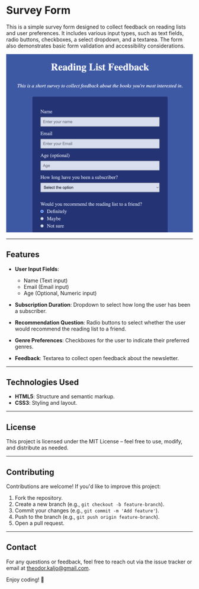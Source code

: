 # Survey Form

This is a simple survey form designed to collect feedback on reading lists and user preferences. It includes various input types, such as text fields, radio buttons, checkboxes, a select dropdown, and a textarea. The form also demonstrates basic form validation and accessibility considerations.

![Screenshot Description](assets/screenshot.png)

---

## Features

- **User Input Fields**:
  - Name (Text input)
  - Email (Email input)
  - Age (Optional, Numeric input)
  
- **Subscription Duration**: Dropdown to select how long the user has been a subscriber.
  
- **Recommendation Question**: Radio buttons to select whether the user would recommend the reading list to a friend.
  
- **Genre Preferences**: Checkboxes for the user to indicate their preferred genres.

- **Feedback**: Textarea to collect open feedback about the newsletter.

---

## Technologies Used

- **HTML5**: Structure and semantic markup.
- **CSS3**: Styling and layout.

---

## License

This project is licensed under the MIT License – feel free to use, modify, and distribute as needed.

---

## Contributing

Contributions are welcome! If you'd like to improve this project:

1. Fork the repository.
2. Create a new branch (e.g., `git checkout -b feature-branch`).
3. Commit your changes (e.g., `git commit -m 'Add feature'`).
4. Push to the branch (e.g., `git push origin feature-branch`).
5. Open a pull request.

---

## Contact

For any questions or feedback, feel free to reach out via the issue tracker or email at theodor.kaljo@gmail.com.

Enjoy coding! 🚀
